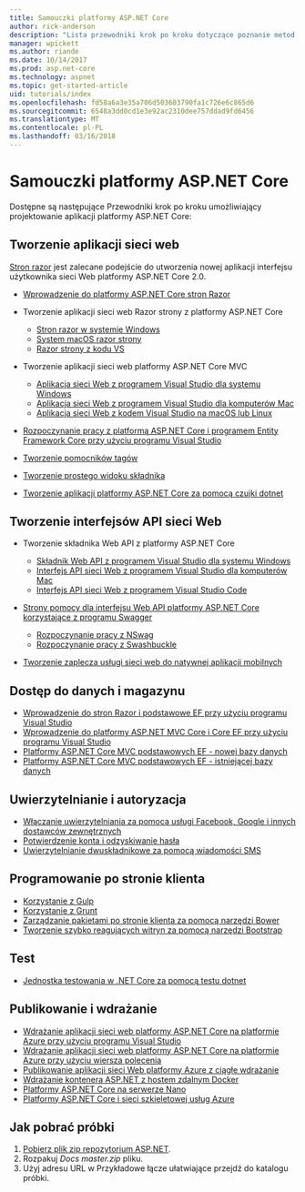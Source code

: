 ```yaml
---
title: Samouczki platformy ASP.NET Core
author: rick-anderson
description: "Lista przewodniki krok po kroku dotyczące poznanie metod tworzenia aplikacji platformy ASP.NET Core."
manager: wpickett
ms.author: riande
ms.date: 10/14/2017
ms.prod: asp.net-core
ms.technology: aspnet
ms.topic: get-started-article
uid: tutorials/index
ms.openlocfilehash: fd58a6a3e35a706d503603790fa1c726e6c865d6
ms.sourcegitcommit: 6548a3dd0cd1e3e92ac2310dee757ddad9fd6456
ms.translationtype: MT
ms.contentlocale: pl-PL
ms.lasthandoff: 03/16/2018
---
```

# <a name="aspnet-core-tutorials"></a>Samouczki platformy ASP.NET Core

Dostępne są następujące Przewodniki krok po kroku umożliwiający projektowanie aplikacji platformy ASP.NET Core:

## <a name="build-web-apps"></a>Tworzenie aplikacji sieci web

[Stron razor](xref:mvc/razor-pages/index) jest zalecane podejście do utworzenia nowej aplikacji interfejsu użytkownika sieci Web platformy ASP.NET Core 2.0.

* [Wprowadzenie do platformy ASP.NET Core stron Razor](xref:mvc/razor-pages/index)
* Tworzenie aplikacji sieci web Razor strony z platformy ASP.NET Core

   * [Stron razor w systemie Windows](xref:tutorials/razor-pages/index)
   * [System macOS razor strony](xref:tutorials/razor-pages-mac/index)
   * [Razor strony z kodu VS](xref:tutorials/razor-pages-vsc/index)  

* Tworzenie aplikacji sieci web platformy ASP.NET Core MVC

   * [Aplikacja sieci Web z programem Visual Studio dla systemu Windows](first-mvc-app/index.md)
   * [Aplikacja sieci Web z programem Visual Studio dla komputerów Mac](first-mvc-app-mac/index.md)
   * [Aplikacja sieci Web z kodem Visual Studio na macOS lub Linux](first-mvc-app-xplat/index.md)

* [Rozpoczynanie pracy z platformą ASP.NET Core i programem Entity Framework Core przy użyciu programu Visual Studio](../data/ef-mvc/index.md)
* [Tworzenie pomocników tagów](../mvc/views/tag-helpers/authoring.md)
* [Tworzenie prostego widoku składnika](../mvc/views/view-components.md#walkthrough-creating-a-simple-view-component)
* [Tworzenie aplikacji platformy ASP.NET Core za pomocą czujki dotnet](dotnet-watch.md)

## <a name="build-web-apis"></a>Tworzenie interfejsów API sieci Web
* Tworzenie składnika Web API z platformy ASP.NET Core

  * [Składnik Web API z programem Visual Studio dla systemu Windows](first-web-api.md)
  * [Interfejs API sieci Web z programem Visual Studio dla komputerów Mac](xref:tutorials/first-web-api-mac)
  * [Interfejs API sieci Web z programem Visual Studio Code](web-api-vsc.md)

* [Strony pomocy dla interfejsu Web API platformy ASP.NET Core korzystające z programu Swagger](xref:tutorials/web-api-help-pages-using-swagger)
  * [Rozpoczynanie pracy z NSwag](xref:tutorials/get-started-with-nswag)
  * [Rozpoczynanie pracy z Swashbuckle](xref:tutorials/get-started-with-swashbuckle)

* [Tworzenie zaplecza usługi sieci web do natywnej aplikacji mobilnych](../mobile/native-mobile-backend.md)

## <a name="data-access-and-storage"></a>Dostęp do danych i magazynu
* [Wprowadzenie do stron Razor i podstawowe EF przy użyciu programu Visual Studio](xref:data/ef-rp/intro)
* [Wprowadzenie do platformy ASP.NET MVC Core i Core EF przy użyciu programu Visual Studio](../data/ef-mvc/index.md)
* [Platformy ASP.NET Core MVC podstawowych EF - nowej bazy danych](https://docs.microsoft.com/ef/core/get-started/aspnetcore/new-db)
* [Platformy ASP.NET Core MVC podstawowych EF - istniejącej bazy danych](https://docs.microsoft.com/ef/core/get-started/aspnetcore/existing-db)

## <a name="authentication-and-authorization"></a>Uwierzytelnianie i autoryzacja
* [Włączanie uwierzytelniania za pomocą usługi Facebook, Google i innych dostawców zewnętrznych](../security/authentication/social/index.md)
* [Potwierdzenie konta i odzyskiwanie hasła](../security/authentication/accconfirm.md)
* [Uwierzytelnianie dwuskładnikowe za pomocą wiadomości SMS](../security/authentication/2fa.md)

## <a name="client-side-development"></a>Programowanie po stronie klienta
* [Korzystanie z Gulp](../client-side/using-gulp.md)
* [Korzystanie z Grunt](../client-side/using-grunt.md)
* [Zarządzanie pakietami po stronie klienta za pomocą narzędzi Bower](../client-side/bower.md)
* [Tworzenie szybko reagujących witryn za pomocą narzędzi Bootstrap](../client-side/bootstrap.md)

## <a name="test"></a>Test
* [Jednostka testowania w .NET Core za pomocą testu dotnet](https://docs.microsoft.com/dotnet/articles/core/testing/unit-testing-with-dotnet-test)

## <a name="publish-and-deploy"></a>Publikowanie i wdrażanie
* [Wdrażanie aplikacji sieci web platformy ASP.NET Core na platformie Azure przy użyciu programu Visual Studio](publish-to-azure-webapp-using-vs.md)
* [Wdrażanie aplikacji sieci web platformy ASP.NET Core na platformie Azure przy użyciu wiersza polecenia](publish-to-azure-webapp-using-cli.md)
* [Publikowanie aplikacji sieci Web platformy Azure z ciągłe wdrażanie](xref:host-and-deploy/azure-apps/azure-continuous-deployment)
* [Wdrażanie kontenera ASP.NET z hostem zdalnym Docker](https://docs.microsoft.com/azure/vs-azure-tools-docker-hosting-web-apps-in-docker)
* [Platformy ASP.NET Core na serwerze Nano](nano-server.md)
* [Platformy ASP.NET Core i sieci szkieletowej usług Azure](https://docs.microsoft.com/azure/service-fabric/service-fabric-add-a-web-frontend)

<a name="download"></a> 
## <a name="how-to-download-a-sample"></a>Jak pobrać próbki
1. [Pobierz plik zip repozytorium ASP.NET](https://codeload.github.com/aspnet/Docs/zip/master).
1. Rozpakuj *Docs master.zip* pliku.
1. Użyj adresu URL w Przykładowe łącze ułatwiające przejdź do katalogu próbki. 
